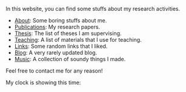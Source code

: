 In this website, you can find some stuffs about my research activities.

- [About](/about): Some boring stuffs about me.
- [Publications](/publications): My research papers.
- [Thesis](/thesis): The list of theses I am supervising.
- [Teaching](/teaching): A list of materials that I use for teaching.
- [Links](/links): Some random links that I liked.
- [Blog](/blog): A very rarely updated blog.
- [Music](/music): A collection of soundy things I made.

Feel free to contact me for any reason!

My clock is showing this time:
